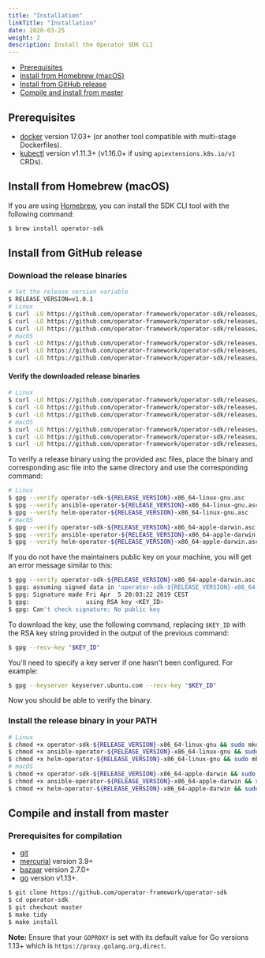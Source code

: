 ```yaml
---
title: "Installation"
linkTitle: "Installation"
date: 2020-03-25
weight: 2
description: Install the Operator SDK CLI
---
```


- [Prerequisites](#prerequisites)
- [Install from Homebrew (macOS)](#install-from-homebrew-macos)
- [Install from GitHub release](#install-from-github-release)
- [Compile and install from master](#compile-and-install-from-master)

## Prerequisites

- [docker][docker-tool] version 17.03+ (or another tool compatible with multi-stage Dockerfiles).
- [kubectl][kubectl-tool] version v1.11.3+ (v1.16.0+ if using `apiextensions.k8s.io/v1` CRDs).

[docker-tool]: https://docs.docker.com/install/
[kubectl-tool]: https://kubernetes.io/docs/tasks/tools/install-kubectl/

## Install from Homebrew (macOS)

If you are using [Homebrew][homebrew_tool], you can install the SDK CLI tool with the following command:

```sh
$ brew install operator-sdk
```

## Install from GitHub release

### Download the release binaries

```sh
# Set the release version variable
$ RELEASE_VERSION=v1.0.1
# Linux
$ curl -LO https://github.com/operator-framework/operator-sdk/releases/download/${RELEASE_VERSION}/operator-sdk-${RELEASE_VERSION}-x86_64-linux-gnu
$ curl -LO https://github.com/operator-framework/operator-sdk/releases/download/${RELEASE_VERSION}/ansible-operator-${RELEASE_VERSION}-x86_64-linux-gnu
$ curl -LO https://github.com/operator-framework/operator-sdk/releases/download/${RELEASE_VERSION}/helm-operator-${RELEASE_VERSION}-x86_64-linux-gnu
# macOS
$ curl -LO https://github.com/operator-framework/operator-sdk/releases/download/${RELEASE_VERSION}/operator-sdk-${RELEASE_VERSION}-x86_64-apple-darwin
$ curl -LO https://github.com/operator-framework/operator-sdk/releases/download/${RELEASE_VERSION}/ansible-operator-${RELEASE_VERSION}-x86_64-apple-darwin
$ curl -LO https://github.com/operator-framework/operator-sdk/releases/download/${RELEASE_VERSION}/helm-operator-${RELEASE_VERSION}-x86_64-apple-darwin
```

#### Verify the downloaded release binaries

```sh
# Linux
$ curl -LO https://github.com/operator-framework/operator-sdk/releases/download/${RELEASE_VERSION}/operator-sdk-${RELEASE_VERSION}-x86_64-linux-gnu.asc
$ curl -LO https://github.com/operator-framework/operator-sdk/releases/download/${RELEASE_VERSION}/ansible-operator-${RELEASE_VERSION}-x86_64-linux-gnu.asc
$ curl -LO https://github.com/operator-framework/operator-sdk/releases/download/${RELEASE_VERSION}/helm-operator-${RELEASE_VERSION}-x86_64-linux-gnu.asc
# macOS
$ curl -LO https://github.com/operator-framework/operator-sdk/releases/download/${RELEASE_VERSION}/operator-sdk-${RELEASE_VERSION}-x86_64-apple-darwin.asc
$ curl -LO https://github.com/operator-framework/operator-sdk/releases/download/${RELEASE_VERSION}/ansible-operator-${RELEASE_VERSION}-x86_64-apple-darwin.asc
$ curl -LO https://github.com/operator-framework/operator-sdk/releases/download/${RELEASE_VERSION}/helm-operator-${RELEASE_VERSION}-x86_64-apple-darwin.asc
```

To verify a release binary using the provided asc files, place the binary and corresponding asc file into the same directory and use the corresponding command:

```sh
# Linux
$ gpg --verify operator-sdk-${RELEASE_VERSION}-x86_64-linux-gnu.asc
$ gpg --verify ansible-operator-${RELEASE_VERSION}-x86_64-linux-gnu.asc
$ gpg --verify helm-operator-${RELEASE_VERSION}-x86_64-linux-gnu.asc
# macOS
$ gpg --verify operator-sdk-${RELEASE_VERSION}-x86_64-apple-darwin.asc
$ gpg --verify ansible-operator-${RELEASE_VERSION}-x86_64-apple-darwin.asc
$ gpg --verify helm-operator-${RELEASE_VERSION}-x86_64-apple-darwin.asc
```

If you do not have the maintainers public key on your machine, you will get an error message similar to this:

```sh
$ gpg --verify operator-sdk-${RELEASE_VERSION}-x86_64-apple-darwin.asc
$ gpg: assuming signed data in 'operator-sdk-${RELEASE_VERSION}-x86_64-apple-darwin'
$ gpg: Signature made Fri Apr  5 20:03:22 2019 CEST
$ gpg:                using RSA key <KEY_ID>
$ gpg: Can't check signature: No public key
```

To download the key, use the following command, replacing `$KEY_ID` with the RSA key string provided in the output of the previous command:

```sh
$ gpg --recv-key "$KEY_ID"
```

You'll need to specify a key server if one hasn't been configured. For example:

```sh
$ gpg --keyserver keyserver.ubuntu.com --recv-key "$KEY_ID"
```

Now you should be able to verify the binary.

### Install the release binary in your PATH

```sh
# Linux
$ chmod +x operator-sdk-${RELEASE_VERSION}-x86_64-linux-gnu && sudo mkdir -p /usr/local/bin/ && sudo cp operator-sdk-${RELEASE_VERSION}-x86_64-linux-gnu /usr/local/bin/operator-sdk && rm operator-sdk-${RELEASE_VERSION}-x86_64-linux-gnu
$ chmod +x ansible-operator-${RELEASE_VERSION}-x86_64-linux-gnu && sudo mkdir -p /usr/local/bin/ && sudo cp ansible-operator-${RELEASE_VERSION}-x86_64-linux-gnu /usr/local/bin/ansible-operator && rm ansible-operator-${RELEASE_VERSION}-x86_64-linux-gnu
$ chmod +x helm-operator-${RELEASE_VERSION}-x86_64-linux-gnu && sudo mkdir -p /usr/local/bin/ && sudo cp helm-operator-${RELEASE_VERSION}-x86_64-linux-gnu /usr/local/bin/helm-operator && rm helm-operator-${RELEASE_VERSION}-x86_64-linux-gnu
# macOS
$ chmod +x operator-sdk-${RELEASE_VERSION}-x86_64-apple-darwin && sudo mkdir -p /usr/local/bin/ && sudo cp operator-sdk-${RELEASE_VERSION}-x86_64-apple-darwin /usr/local/bin/operator-sdk && rm operator-sdk-${RELEASE_VERSION}-x86_64-apple-darwin
$ chmod +x ansible-operator-${RELEASE_VERSION}-x86_64-apple-darwin && sudo mkdir -p /usr/local/bin/ && sudo cp ansible-operator-${RELEASE_VERSION}-x86_64-apple-darwin /usr/local/bin/ansible-operator && rm ansible-operator-${RELEASE_VERSION}-x86_64-apple-darwin
$ chmod +x helm-operator-${RELEASE_VERSION}-x86_64-apple-darwin && sudo mkdir -p /usr/local/bin/ && sudo cp helm-operator-${RELEASE_VERSION}-x86_64-apple-darwin /usr/local/bin/helm-operator && rm helm-operator-${RELEASE_VERSION}-x86_64-apple-darwin
```

## Compile and install from master

### Prerequisites for compilation

- [git][git_tool]
- [mercurial][mercurial_tool] version 3.9+
- [bazaar][bazaar_tool] version 2.7.0+
- [go][go_tool] version v1.13+.

```sh
$ git clone https://github.com/operator-framework/operator-sdk
$ cd operator-sdk
$ git checkout master
$ make tidy
$ make install
```

**Note:** Ensure that your `GOPROXY` is set with its default value for Go
versions 1.13+ which is `https://proxy.golang.org,direct`.

[homebrew_tool]: https://brew.sh/
[git_tool]: https://git-scm.com/downloads
[mercurial_tool]: https://www.mercurial-scm.org/downloads
[bazaar_tool]: http://wiki.bazaar.canonical.com/Download
[go_tool]: https://golang.org/dl/
